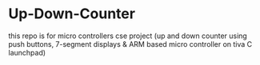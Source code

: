 # Up-Down-Counter
this repo is for micro controllers cse project (up and down counter using push buttons, 7-segment displays &amp; ARM based micro controller on tiva C launchpad)
